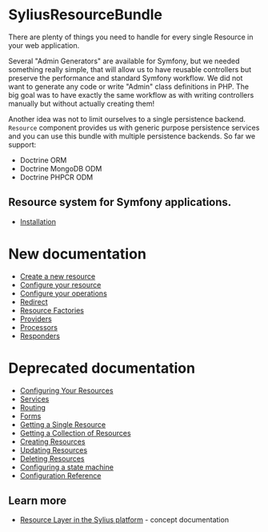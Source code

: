 # SyliusResourceBundle

There are plenty of things you need to handle for every single Resource in your web application.

Several "Admin Generators" are available for Symfony, but we needed something really simple, that will allow us to have reusable controllers
but preserve the performance and standard Symfony workflow. We did not want to generate any code or write "Admin" class definitions in PHP.
The big goal was to have exactly the same workflow as with writing controllers manually but without actually creating them!

Another idea was not to limit ourselves to a single persistence backend.
``Resource`` component provides us with generic purpose persistence services and you can use this bundle with multiple persistence backends.
So far we support:

* Doctrine ORM
* Doctrine MongoDB ODM
* Doctrine PHPCR ODM

## Resource system for Symfony applications.

* [Installation](installation.md)

# New documentation
* [Create a new resource](create_new_resource.md)
* [Configure your resource](configure_your_resource.md)
* [Configure your operations](configure_your_operations.md)
* [Redirect](redirect.md)
* [Resource Factories](resource_factories.md)
* [Providers](providers.md)
* [Processors](processors.md)
* [Responders](responders.md)

# Deprecated documentation
* [Configuring Your Resources](configuration.md)
* [Services](services.md)
* [Routing](routing.md)
* [Forms](forms.md)
* [Getting a Single Resource](show_resource.md)
* [Getting a Collection of Resources](index_resources.md)
* [Creating Resources](create_resource.md)
* [Updating Resources](update_resource.md)
* [Deleting Resources](delete_resource.md)
* [Configuring a state machine](state_machine.md)
* [Configuration Reference](reference.md)

## Learn more

* [Resource Layer in the Sylius platform](https://docs.sylius.com/en/latest/book/architecture/resource_layer.html) - concept documentation
